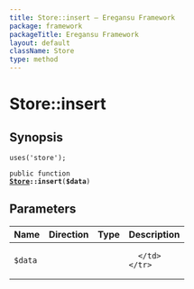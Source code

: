 ```yaml
---
title: Store::insert — Eregansu Framework
package: framework
packageTitle: Eregansu Framework
layout: default
className: Store
type: method
---
```


# Store::insert

## Synopsis

<code>uses('store');</code>

<code>public function <b><a href="Store">Store</a>::insert</b>(<b>$data</b>)</code>

## Parameters

<table>
  <thead>
    <tr>
      <th>Name</th>
      <th>Direction</th>
      <th>Type</th>
      <th>Description</th>
    </tr>
  </thead>
  <tbody>
    <tr>
      <td><code>$data</code>
      <td><i></i></td>
      <td></td>
      <td>

      </td>
    </tr>
  </tbody>
</table>

